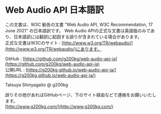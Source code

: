 
Web Audio API 日本語訳
================

この文書は、W3C 勧告の文書 "Web Audio API, W3C Recommendation, 17 June 2021" の日本語訳です。
Web Audio APIの正式な文書は英語版のみであり、日本語訳には翻訳に起因する誤りが含まれている場合があります。  
正式な文書はW3Cのサイト : [http://www.w3.org/TR/webaudio/](http://www.w3.org/TR/webaudio/)にあります。

GitHub : [https://github.com/g200kg/web-audio-api-ja](https://github.com/g200kg/web-audio-api-ja)  
公開URL : [https://g200kg.github.io/web-audio-api-ja/](https://g200kg.github.io/web-audio-api-ja/)  

Tatsuya Shinyagaito @ g200kg  

誤りその他があればGitHubページ、下のサイト経由などで連絡をお願いいたします。  
[http://www.g200kg.com/](http://www.g200kg.com/)  
